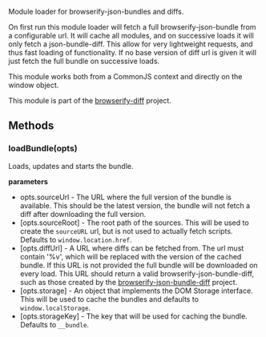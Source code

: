 Module loader for browserify-json-bundles and diffs.

On first run this module loader will fetch a full browserify-json-bundle from a configurable url. It will cache all modules, and on successive loads it will only fetch a json-bundle-diff. This allow for very lightweight requests, and thus fast loading of functionality. If no base version of diff url is given it will just fetch the full bundle on successive loads.

This module works both from a CommonJS context and directly on the window object.

This module is part of the [browserify-diff](https://github.com/Magnetme/browserify-diff) project.

## Methods
### loadBundle(opts)
Loads, updates and starts the bundle.

**parameters**
- opts.sourceUrl - The URL where the full version of the bundle is available. This should be the latest version, the bundle will not fetch a diff after downloading the full version.
- [opts.sourceRoot] - The root path of the sources. This will be used to create the `sourceURL` url, but is not used to actually fetch scripts. Defaults to `window.location.href`.
- [opts.diffUrl] - A URL where diffs can be fetched from. The url must contain '%v', which will be replaced with the version of the cached bundle. If this URL is not provided the full bundle will be downloaded on every load. This URL should return a valid browserify-json-bundle-diff, such as those created by the [browserify-json-bundle-diff](https://github.com/Magnetme/browserify-json-bundle-diff) project.
- [opts.storage] - An object that implements the DOM Storage interface. This will be used to cache the bundles and defaults to `window.localStorage`.
- [opts.storageKey] - The key that will be used for caching the bundle. Defaults to `__bundle`.
